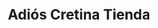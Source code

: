 ---
title: "Adiós Cretina Tienda"
url: /ciudad-autonoma-de-buenos-aires/adios-cretina-tienda/
shop: Kleidung
---